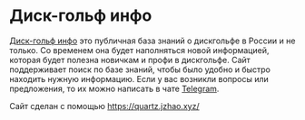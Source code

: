 # Диск-гольф инфо

[Диск-гольф инфо](https://discgolfinfo.ru/) это публичная база знаний о дискгольфе в России и не только.
Со временем она будет наполняться новой информацией, которая будет полезна новичкам и профи в дискгольфе.
Сайт поддерживает поиск по базе знаний, чтобы было удобно и быстро находить нужную информацию.
Если у вас возникли вопросы или предложения, то их можно написать в чате [Telegram](https://t.me/+BTFiRCqea1U5YTEy).

Сайт сделан с помощью https://quartz.jzhao.xyz/

